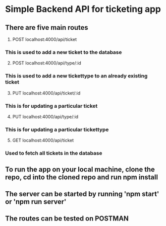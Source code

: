 # Simple Backend API for ticketing app

## There are five main routes

1. POST localhost:4000/api/ticket
### This is used to add a new ticket to the database

2. POST localhost:4000/api/type/:id
### This is used to add a new tickettype to an already existing ticket

3. PUT localhost:4000/api/ticket/:id
### This is for updating a particular ticket

4. PUT localhost:4000/api/type/:id
### This is for updating a particular tickettype

5. GET localhost:4000/api/ticket
### Used to fetch all tickets in the database


## To run the app on your local machine, clone the repo, cd into the cloned repo and run npm install

## The server can be started by running 'npm start' or 'npm run server'

## The routes can be tested on POSTMAN
